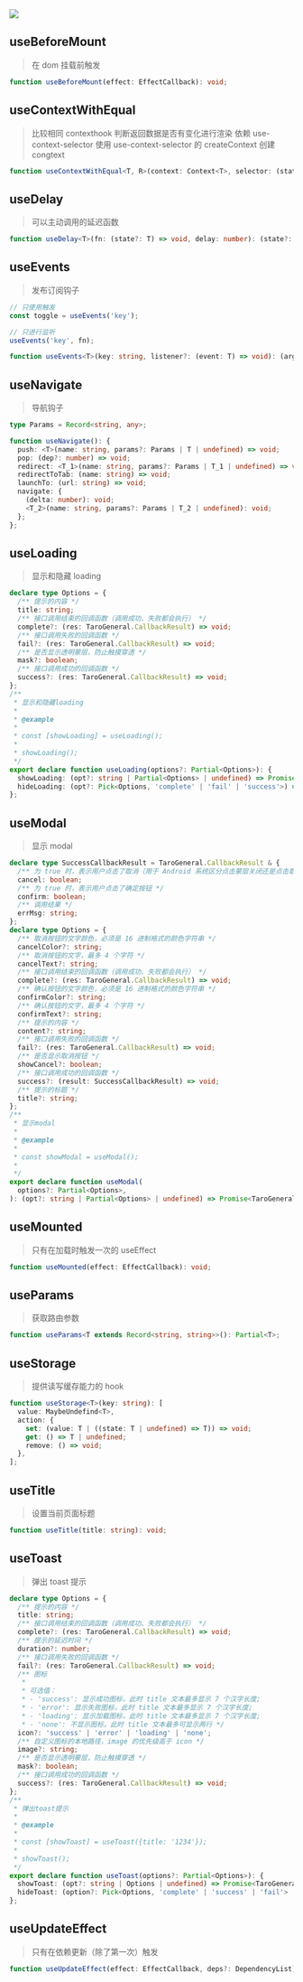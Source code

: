 <image src="https://raw.githubusercontent.com/xyhxx/program_preview/master/logo/proste-tarp-hooks.png">

## useBeforeMount

> 在 dom 挂载前触发

```typescript
function useBeforeMount(effect: EffectCallback): void;
```

## useContextWithEqual

> 比较相同 contexthook 判断返回数据是否有变化进行渲染 依赖 use-context-selector 使用
> use-context-selector 的 createContext 创建 congtext

```typescript
function useContextWithEqual<T, R>(context: Context<T>, selector: (state: T) => R): R;
```

## useDelay

> 可以主动调用的延迟函数

```typescript
function useDelay<T>(fn: (state?: T) => void, delay: number): (state?: T | undefined) => void;
```

## useEvents

> 发布订阅钩子

```typescript
// 只使用触发
const toggle = useEvents('key');

// 只进行监听
useEvents('key', fn);

function useEvents<T>(key: string, listener?: (event: T) => void): (args?: T | undefined) => void;
```

## useNavigate

> 导航钩子

```typescript
type Params = Record<string, any>;

function useNavigate(): {
  push: <T>(name: string, params?: Params | T | undefined) => void;
  pop: (dep?: number) => void;
  redirect: <T_1>(name: string, params?: Params | T_1 | undefined) => void;
  redirectToTab: (name: string) => void;
  launchTo: (url: string) => void;
  navigate: {
    (delta: number): void;
    <T_2>(name: string, params?: Params | T_2 | undefined): void;
  };
};
```

## useLoading

> 显示和隐藏 loading

```typescript
declare type Options = {
  /** 提示的内容 */
  title: string;
  /** 接口调用结束的回调函数（调用成功、失败都会执行） */
  complete?: (res: TaroGeneral.CallbackResult) => void;
  /** 接口调用失败的回调函数 */
  fail?: (res: TaroGeneral.CallbackResult) => void;
  /** 是否显示透明蒙层，防止触摸穿透 */
  mask?: boolean;
  /** 接口调用成功的回调函数 */
  success?: (res: TaroGeneral.CallbackResult) => void;
};
/**
 * 显示和隐藏loading
 *
 * @example
 *
 * const [showLoading] = useLoading();
 *
 * showLoading();
 */
export declare function useLoading(options?: Partial<Options>): {
  showLoading: (opt?: string | Partial<Options> | undefined) => Promise<TaroGeneral.CallbackResult>;
  hideLoading: (opt?: Pick<Options, 'complete' | 'fail' | 'success'>) => void;
};
```

## useModal

> 显示 modal

```typescript
declare type SuccessCallbackResult = TaroGeneral.CallbackResult & {
  /** 为 true 时，表示用户点击了取消（用于 Android 系统区分点击蒙层关闭还是点击取消按钮关闭） */
  cancel: boolean;
  /** 为 true 时，表示用户点击了确定按钮 */
  confirm: boolean;
  /** 调用结果 */
  errMsg: string;
};
declare type Options = {
  /** 取消按钮的文字颜色，必须是 16 进制格式的颜色字符串 */
  cancelColor?: string;
  /** 取消按钮的文字，最多 4 个字符 */
  cancelText?: string;
  /** 接口调用结束的回调函数（调用成功、失败都会执行） */
  complete?: (res: TaroGeneral.CallbackResult) => void;
  /** 确认按钮的文字颜色，必须是 16 进制格式的颜色字符串 */
  confirmColor?: string;
  /** 确认按钮的文字，最多 4 个字符 */
  confirmText?: string;
  /** 提示的内容 */
  content?: string;
  /** 接口调用失败的回调函数 */
  fail?: (res: TaroGeneral.CallbackResult) => void;
  /** 是否显示取消按钮 */
  showCancel?: boolean;
  /** 接口调用成功的回调函数 */
  success?: (result: SuccessCallbackResult) => void;
  /** 提示的标题 */
  title?: string;
};
/**
 * 显示modal
 *
 * @example
 *
 * const showModal = useModal();
 *
 */
export declare function useModal(
  options?: Partial<Options>,
): (opt?: string | Partial<Options> | undefined) => Promise<TaroGeneral.CallbackResult>;
```

## useMounted

> 只有在加载时触发一次的 useEffect

```typescript
function useMounted(effect: EffectCallback): void;
```

## useParams

> 获取路由参数

```typescript
function useParams<T extends Record<string, string>>(): Partial<T>;
```

## useStorage

> 提供读写缓存能力的 hook

```typescript
function useStorage<T>(key: string): [
  value: MaybeUndefind<T>,
  action: {
    set: (value: T | ((state: T | undefined) => T)) => void;
    get: () => T | undefined;
    remove: () => void;
  },
];
```

## useTitle

> 设置当前页面标题

```typescript
function useTitle(title: string): void;
```

## useToast

> 弹出 toast 提示

```typescript
declare type Options = {
  /** 提示的内容 */
  title: string;
  /** 接口调用结束的回调函数（调用成功、失败都会执行） */
  complete?: (res: TaroGeneral.CallbackResult) => void;
  /** 提示的延迟时间 */
  duration?: number;
  /** 接口调用失败的回调函数 */
  fail?: (res: TaroGeneral.CallbackResult) => void;
  /** 图标
   *
   * 可选值：
   * - 'success': 显示成功图标，此时 title 文本最多显示 7 个汉字长度;
   * - 'error': 显示失败图标，此时 title 文本最多显示 7 个汉字长度;
   * - 'loading': 显示加载图标，此时 title 文本最多显示 7 个汉字长度;
   * - 'none': 不显示图标，此时 title 文本最多可显示两行 */
  icon?: 'success' | 'error' | 'loading' | 'none';
  /** 自定义图标的本地路径，image 的优先级高于 icon */
  image?: string;
  /** 是否显示透明蒙层，防止触摸穿透 */
  mask?: boolean;
  /** 接口调用成功的回调函数 */
  success?: (res: TaroGeneral.CallbackResult) => void;
};
/**
 * 弹出toast提示
 *
 * @example
 *
 * const [showToast] = useToast({title: '1234'});
 *
 * showToast();
 */
export declare function useToast(options?: Partial<Options>): {
  showToast: (opt?: string | Options | undefined) => Promise<TaroGeneral.CallbackResult>;
  hideToast: (option?: Pick<Options, 'complete' | 'success' | 'fail'> | undefined) => void;
};
```

## useUpdateEffect

> 只有在依赖更新（除了第一次）触发

```typescript
function useUpdateEffect(effect: EffectCallback, deps?: DependencyList): void;
```
